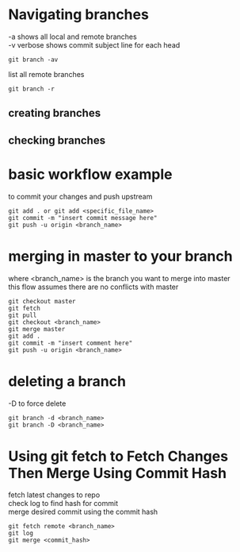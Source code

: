 
# Navigating branches
-a shows all local and remote branches <br /> 
-v verbose shows commit subject line for each head <br /> 
```
git branch -av  
```
list all remote branches
```
git branch -r 
```
## creating branches

## checking branches

# basic workflow example
to commit your changes and push upstream 
```
git add . or git add <specific_file_name>
git commit -m "insert commit message here"
git push -u origin <branch_name>
``` 

# merging in master to your branch 
where <branch_name> is the branch you want to merge into master <br /> 
this flow assumes there are no conflicts with master <br /> 
```
git checkout master
git fetch
git pull
git checkout <branch_name> 
git merge master
git add .
git commit -m "insert comment here"
git push -u origin <branch_name>
```

# deleting a branch 
-D to force delete 
```
git branch -d <branch_name>
git branch -D <branch_name>
```

# Using git fetch to Fetch Changes Then Merge Using Commit Hash

fetch latest changes to repo <br /> 
check log to find hash for commit <br /> 
merge desired commit using the commit hash <br /> 
```
git fetch remote <branch_name>
git log
git merge <commit_hash>

```
